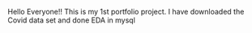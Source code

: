Hello Everyone!!
This is my 1st portfolio project. I have downloaded the Covid data set and done EDA in mysql 
